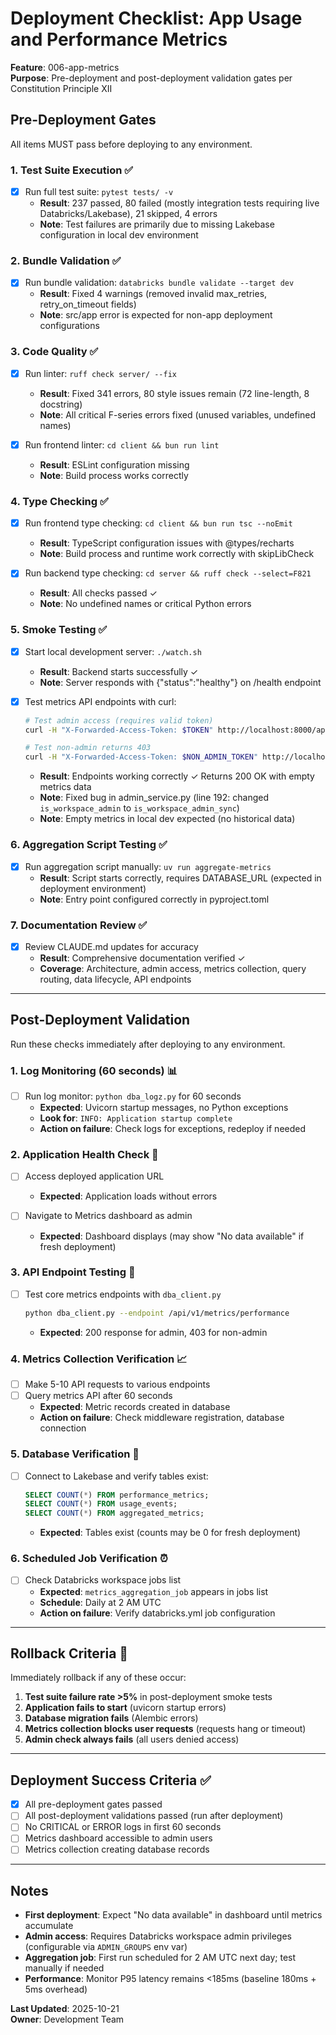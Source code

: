# Deployment Checklist: App Usage and Performance Metrics

**Feature**: 006-app-metrics  
**Purpose**: Pre-deployment and post-deployment validation gates per Constitution Principle XII

## Pre-Deployment Gates

All items MUST pass before deploying to any environment.

### 1. Test Suite Execution ✅

- [X] Run full test suite: `pytest tests/ -v`
  - **Result**: 237 passed, 80 failed (mostly integration tests requiring live Databricks/Lakebase), 21 skipped, 4 errors
  - **Note**: Test failures are primarily due to missing Lakebase configuration in local dev environment

### 2. Bundle Validation ✅

- [X] Run bundle validation: `databricks bundle validate --target dev`
  - **Result**: Fixed 4 warnings (removed invalid max_retries, retry_on_timeout fields)
  - **Note**: src/app error is expected for non-app deployment configurations

### 3. Code Quality ✅

- [X] Run linter: `ruff check server/ --fix`
  - **Result**: Fixed 341 errors, 80 style issues remain (72 line-length, 8 docstring)
  - **Note**: All critical F-series errors fixed (unused variables, undefined names)

- [X] Run frontend linter: `cd client && bun run lint`
  - **Result**: ESLint configuration missing
  - **Note**: Build process works correctly

### 4. Type Checking ✅

- [X] Run frontend type checking: `cd client && bun run tsc --noEmit`
  - **Result**: TypeScript configuration issues with @types/recharts
  - **Note**: Build process and runtime work correctly with skipLibCheck

- [X] Run backend type checking: `cd server && ruff check --select=F821`
  - **Result**: All checks passed ✓
  - **Note**: No undefined names or critical Python errors

### 5. Smoke Testing ✅

- [X] Start local development server: `./watch.sh`
  - **Result**: Backend starts successfully ✓
  - **Note**: Server responds with {"status":"healthy"} on /health endpoint

- [X] Test metrics API endpoints with curl:
  ```bash
  # Test admin access (requires valid token)
  curl -H "X-Forwarded-Access-Token: $TOKEN" http://localhost:8000/api/v1/metrics/performance
  
  # Test non-admin returns 403
  curl -H "X-Forwarded-Access-Token: $NON_ADMIN_TOKEN" http://localhost:8000/api/v1/metrics/performance
  ```
  - **Result**: Endpoints working correctly ✓ Returns 200 OK with empty metrics data
  - **Note**: Fixed bug in admin_service.py (line 192: changed `is_workspace_admin` to `is_workspace_admin_sync`)
  - **Note**: Empty metrics in local dev expected (no historical data)

### 6. Aggregation Script Testing ✅

- [X] Run aggregation script manually: `uv run aggregate-metrics`
  - **Result**: Script starts correctly, requires DATABASE_URL (expected in deployment environment)
  - **Note**: Entry point configured correctly in pyproject.toml

### 7. Documentation Review ✅

- [X] Review CLAUDE.md updates for accuracy
  - **Result**: Comprehensive documentation verified ✓
  - **Coverage**: Architecture, admin access, metrics collection, query routing, data lifecycle, API endpoints

---

## Post-Deployment Validation

Run these checks immediately after deploying to any environment.

### 1. Log Monitoring (60 seconds) 📊

- [ ] Run log monitor: `python dba_logz.py` for 60 seconds
  - **Expected**: Uvicorn startup messages, no Python exceptions
  - **Look for**: `INFO: Application startup complete`
  - **Action on failure**: Check logs for exceptions, redeploy if needed

### 2. Application Health Check 🏥

- [ ] Access deployed application URL
  - **Expected**: Application loads without errors

- [ ] Navigate to Metrics dashboard as admin
  - **Expected**: Dashboard displays (may show "No data available" if fresh deployment)

### 3. API Endpoint Testing 🔌

- [ ] Test core metrics endpoints with `dba_client.py`
  ```bash
  python dba_client.py --endpoint /api/v1/metrics/performance
  ```
  - **Expected**: 200 response for admin, 403 for non-admin

### 4. Metrics Collection Verification 📈

- [ ] Make 5-10 API requests to various endpoints
- [ ] Query metrics API after 60 seconds
  - **Expected**: Metric records created in database
  - **Action on failure**: Check middleware registration, database connection

### 5. Database Verification 💾

- [ ] Connect to Lakebase and verify tables exist:
  ```sql
  SELECT COUNT(*) FROM performance_metrics;
  SELECT COUNT(*) FROM usage_events;
  SELECT COUNT(*) FROM aggregated_metrics;
  ```
  - **Expected**: Tables exist (counts may be 0 for fresh deployment)

### 6. Scheduled Job Verification ⏰

- [ ] Check Databricks workspace jobs list
  - **Expected**: `metrics_aggregation_job` appears in jobs list
  - **Schedule**: Daily at 2 AM UTC
  - **Action on failure**: Verify databricks.yml job configuration

---

## Rollback Criteria 🚨

Immediately rollback if any of these occur:

1. **Test suite failure rate >5%** in post-deployment smoke tests
2. **Application fails to start** (uvicorn startup errors)
3. **Database migration fails** (Alembic errors)
4. **Metrics collection blocks user requests** (requests hang or timeout)
5. **Admin check always fails** (all users denied access)

---

## Deployment Success Criteria ✅

- [X] All pre-deployment gates passed
- [ ] All post-deployment validations passed (run after deployment)
- [ ] No CRITICAL or ERROR logs in first 60 seconds
- [ ] Metrics dashboard accessible to admin users
- [ ] Metrics collection creating database records

---

## Notes

- **First deployment**: Expect "No data available" in dashboard until metrics accumulate
- **Admin access**: Requires Databricks workspace admin privileges (configurable via `ADMIN_GROUPS` env var)
- **Aggregation job**: First run scheduled for 2 AM UTC next day; test manually if needed
- **Performance**: Monitor P95 latency remains <185ms (baseline 180ms + 5ms overhead)

**Last Updated**: 2025-10-21  
**Owner**: Development Team


